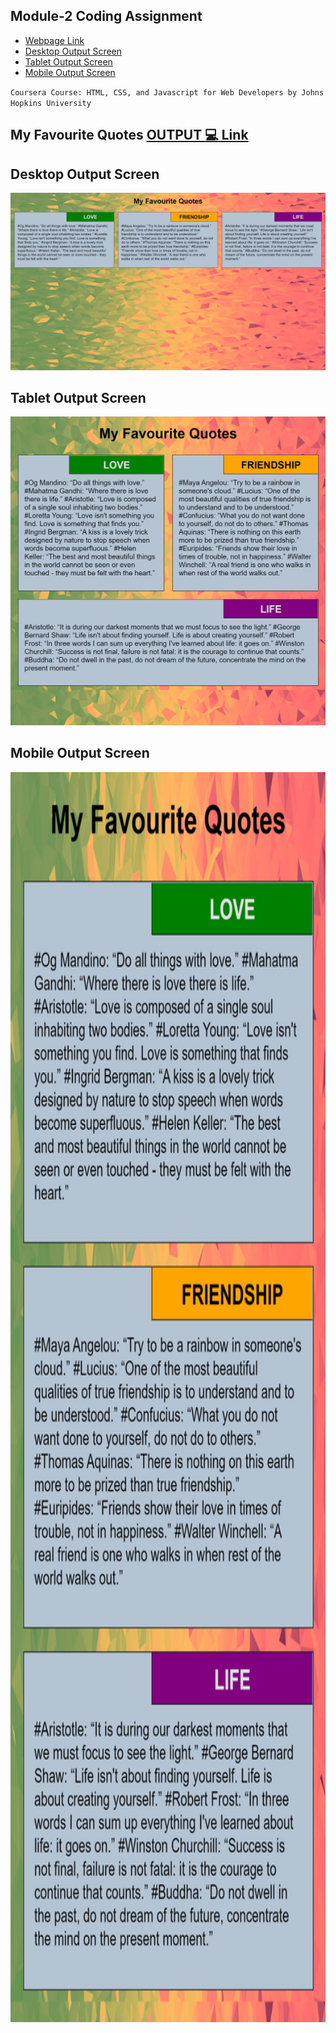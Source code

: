 

## Module-2 Coding Assignment

- [Webpage Link](#my-favourite-quotes)
- [Desktop Output Screen](#desktop-output-screen)
- [Tablet Output Screen](#tablet-output-screen)
- [Mobile Output Screen](#mobile-output-screen)

`Coursera Course: HTML, CSS, and Javascript for Web Developers by Johns Hopkins University`

## My Favourite Quotes [OUTPUT :computer: Link](https://guru-shreyansh.github.io/WebDev_JHU_HTML-CSS-JS/Module-2_Responsiveness/index1.html)
## Desktop Output Screen
![Desktop Output Screen](Output-Screenshot-DESKTOP.jpg)
## Tablet Output Screen
![Tablet Output Screen](Output-Screenshot-TABLET.jpg)
## Mobile Output Screen
<img src="Output-Screenshot-MOBILE.jpg" width=1000 height=2000>
